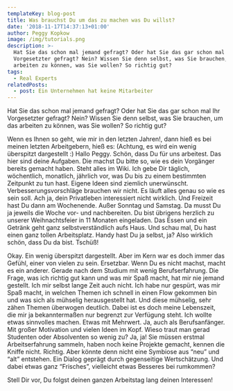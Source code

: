 ```yaml
---
templateKey: blog-post
title: Was brauchst Du um das zu machen was Du willst?
date: '2018-11-17T14:37:13+01:00'
author: Peggy Kopkow
image: /img/tutorials.png
description: >-
  Hat Sie das schon mal jemand gefragt? Oder hat Sie das gar schon mal Ihr
  Vorgesetzter gefragt? Nein? Wissen Sie denn selbst, was Sie brauchen, um das
  arbeiten zu können, was Sie wollen? So richtig gut?
tags:
  - Real Experts
relatedPosts:
  - post: Ein Unternehmen hat keine Mitarbeiter
---
```

Hat Sie das schon mal jemand gefragt? Oder hat Sie das gar schon mal Ihr Vorgesetzter gefragt? Nein? Wissen Sie denn selbst, was Sie brauchen, um das arbeiten zu können, was Sie wollen? So richtig gut?

Wenn es Ihnen so geht, wie mir in den letzten Jahren!, dann hieß es bei meinen letzten Arbeitgebern, hieß es: (Achtung, es wird ein wenig überspitzt dargestellt :) Hallo Peggy. Schön, dass Du für uns arbeitest. Das hier sind deine Aufgaben. Die machst Du bitte so, wie es dein Vorgänger bereits gemacht haben. Steht alles im Wiki. Ich gebe Dir täglich, wöchentlich, monatlich, jährlich vor, was Du bis zu einem bestimmten Zeitpunkt zu tun hast. Eigene Ideen sind ziemlich unerwünscht. Verbesserungsvorschläge brauchen wir nicht. Es läuft alles genau so wie es sein soll. Ach ja, dein Privatleben interessiert nicht wirklich. Und Freizeit hast Du dann am Wochenende. Außer Sonntag und Samstag. Da musst Du ja jeweils die Woche vor- und nachbereiten. Du bist übrigens herzlich zu unserer Weihnachtsfeier in 11 Monaten eingeladen. Das Essen und ein Getränk geht ganz selbstverständlich aufs Haus. Und schau mal, Du hast einen ganz tollen Arbeitsplatz. Handy hast Du ja selbst, ja? Also wirklich schön, dass Du da bist. Tschüß! 

Okay. Ein wenig überspitzt dargestellt. Aber im Kern war es doch immer das Gefühl, einer von vielen zu sein. Ersetzbar. Wenn Du es nicht machst, macht es ein anderer. Gerade nach dem Studium mit wenig Berufserfahrung. Die Frage, was ich richtig gut kann und was mir Spaß macht, hat mir nie jemand gestellt. Ich mir selbst lange Zeit auch nicht. Ich habe nur gespürt, was mir Spaß macht, in welchen Themen ich schnell in einen Flow gekommen bin und was sich als mühselig herausgestellt hat. Und diese mühselig, sehr zähen Themen überwogen deutlich. Dabei ist es doch meine Lebenszeit, die mir ja bekanntermaßen nur begrenzt zur Verfügung steht. Ich wollte etwas sinnvolles machen. Etwas mit Mehrwert. Ja, auch als Berufsanfänger. Mit großer Motivation und vielen Ideen im Kopf. Wieso traut man gerad Studenten oder Absolventen so wenig zu? Ja, ja! Sie müssen erstmal Arbeitserfahrung sammeln, haben noch keine Projekte gemacht, kennen die Kniffe nicht. Richtig. Aber könnte denn nicht eine Symbiose aus “neu” und “alt” entstehen. Ein Dialog geprägt durch gegenseitige Wertschätzung. Und dabei etwas ganz “Frisches”, vielleicht etwas Besseres bei rumkommen? 

Stell Dir vor, Du folgst deinen ganzen Arbeitstag lang deinen Interessen!
